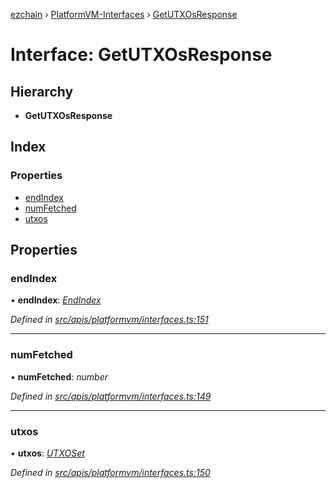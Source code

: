 [ezchain](../README.md) › [PlatformVM-Interfaces](../modules/platformvm_interfaces.md) › [GetUTXOsResponse](platformvm_interfaces.getutxosresponse.md)

# Interface: GetUTXOsResponse

## Hierarchy

* **GetUTXOsResponse**

## Index

### Properties

* [endIndex](platformvm_interfaces.getutxosresponse.md#endindex)
* [numFetched](platformvm_interfaces.getutxosresponse.md#numfetched)
* [utxos](platformvm_interfaces.getutxosresponse.md#utxos)

## Properties

###  endIndex

• **endIndex**: *[EndIndex](platformvm_interfaces.endindex.md)*

*Defined in [src/apis/platformvm/interfaces.ts:151](https://github.com/EZChain-core/ezchainjs/blob/5511161/src/apis/platformvm/interfaces.ts#L151)*

___

###  numFetched

• **numFetched**: *number*

*Defined in [src/apis/platformvm/interfaces.ts:149](https://github.com/EZChain-core/ezchainjs/blob/5511161/src/apis/platformvm/interfaces.ts#L149)*

___

###  utxos

• **utxos**: *[UTXOSet](../classes/api_platformvm_utxos.utxoset.md)*

*Defined in [src/apis/platformvm/interfaces.ts:150](https://github.com/EZChain-core/ezchainjs/blob/5511161/src/apis/platformvm/interfaces.ts#L150)*
